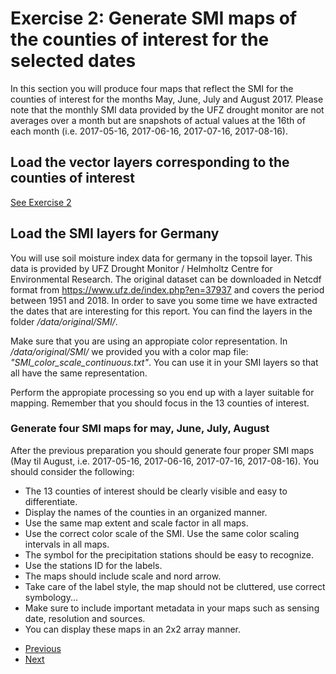 # Exercise 2: Generate SMI maps of the counties of interest for the selected dates  
In this section you will produce four maps that reflect the SMI for the counties of interest for
the months May, June, July and August 2017. Please note that the monthly SMI data provided by the UFZ 
drought monitor are not averages over a month but are snapshots of actual values at the 16th of each month 
(i.e. 2017-05-16, 2017-06-16, 2017-07-16, 2017-08-16).

## Load the vector layers corresponding to the counties of interest
[See Exercise 2](ex2.md)

## Load the SMI layers for Germany
You will use soil moisture index data for germany in the topsoil layer. 
This data is provided by  UFZ Drought Monitor / Helmholtz Centre for Environmental Research. 
The original dataset can be downloaded in Netcdf format from https://www.ufz.de/index.php?en=37937 
and covers the period between 1951 and 2018. In order to save you some time we have extracted 
the dates that are interesting for this report. You can find the layers in the folder 
*/data/original/SMI/*.

Make sure that you are using an appropiate color representation. In */data/original/SMI/* we provided
you with a color map file: *"SMI_color_scale_continuous.txt"*. 
You can use it in your SMI layers so that all have the same representation.

Perform the appropiate processing so you end up with a layer suitable for mapping. Remember that you
should focus in the 13 counties of interest.

### Generate four SMI maps  for may, June, July, August
After the previous preparation you should generate four proper SMI maps (May til August, i.e. 2017-05-16, 2017-06-16, 2017-07-16, 2017-08-16).
You should consider the following:
- The 13 counties of interest should be clearly visible and easy to differentiate.
- Display the names of the counties in an organized manner. 
- Use the same map extent and scale factor in all maps.
- Use the correct color scale of the SMI. Use the same color scaling intervals in all maps. 
- The symbol for the precipitation stations should be easy to recognize.
- Use the stations ID for the labels.
- The maps should include scale and nord arrow.
- Take care of the label style, the map should not be cluttered, use correct symbology...
- Make sure to include important metadata in your maps such as sensing date, resolution and sources.
- You can display these maps in an 2x2 array manner.  

* [Previous](ex1.md)
* [Next](ex3.md)
